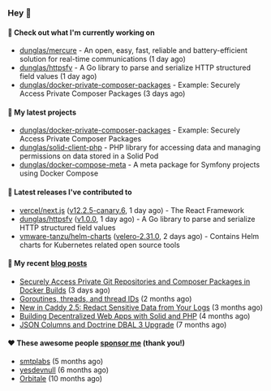 ### Hey 👋

#### 👷 Check out what I'm currently working on

- [dunglas/mercure](https://github.com/dunglas/mercure) - An open, easy, fast, reliable and battery-efficient solution for real-time communications (1 day ago)
- [dunglas/httpsfv](https://github.com/dunglas/httpsfv) - A Go library to parse and serialize HTTP structured field values (1 day ago)
- [dunglas/docker-private-composer-packages](https://github.com/dunglas/docker-private-composer-packages) - Example: Securely Access Private Composer Packages (3 days ago)

#### 🌱 My latest projects

- [dunglas/docker-private-composer-packages](https://github.com/dunglas/docker-private-composer-packages) - Example: Securely Access Private Composer Packages
- [dunglas/solid-client-php](https://github.com/dunglas/solid-client-php) - PHP library for accessing data and managing permissions on data stored in a Solid Pod
- [dunglas/docker-compose-meta](https://github.com/dunglas/docker-compose-meta) - A meta package for Symfony projects using Docker Compose

#### 🔭 Latest releases I've contributed to

- [vercel/next.js](https://github.com/vercel/next.js) ([v12.2.5-canary.6](https://github.com/vercel/next.js/releases/tag/v12.2.5-canary.6), 1 day ago) - The React Framework
- [dunglas/httpsfv](https://github.com/dunglas/httpsfv) ([v1.0.0](https://github.com/dunglas/httpsfv/releases/tag/v1.0.0), 1 day ago) - A Go library to parse and serialize HTTP structured field values
- [vmware-tanzu/helm-charts](https://github.com/vmware-tanzu/helm-charts) ([velero-2.31.0](https://github.com/vmware-tanzu/helm-charts/releases/tag/velero-2.31.0), 2 days ago) - Contains Helm charts for Kubernetes related open source tools

#### 📜 My recent [blog posts](https://dunglas.fr)

- [Securely Access Private Git Repositories and Composer Packages in Docker Builds](https://dunglas.fr/2022/08/securely-access-private-git-repositories-and-composer-packages-in-docker-builds/) (3 days ago)
- [Goroutines, threads, and thread IDs](https://dunglas.fr/2022/05/goroutines-threads-and-thread-ids/) (2 months ago)
- [New in Caddy 2.5: Redact Sensitive Data from Your Logs](https://dunglas.fr/2022/04/caddy-logging-security-improvements/) (3 months ago)
- [Building Decentralized Web Apps with Solid and PHP](https://dunglas.fr/2022/04/building-decentralized-web-apps-with-solid-and-php/) (4 months ago)
- [JSON Columns and Doctrine DBAL 3 Upgrade](https://dunglas.fr/2022/01/json-columns-and-doctrine-dbal-3-upgrade/) (7 months ago)

#### ❤️ These awesome people [sponsor me](https://github.com/sponsors/dunglas) (thank you!)

- [smtplabs](https://github.com/smtplabs) (5 months ago)
- [yesdevnull](https://github.com/yesdevnull) (6 months ago)
- [Orbitale](https://github.com/Orbitale) (10 months ago)
